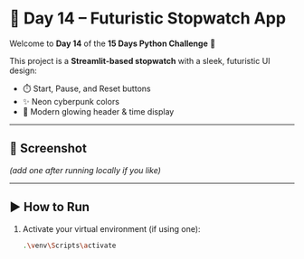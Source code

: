 # 🚀 Day 14 – Futuristic Stopwatch App

Welcome to **Day 14** of the **15 Days Python Challenge** 🎉

This project is a **Streamlit-based stopwatch** with a sleek, futuristic UI design:
- ⏱️ Start, Pause, and Reset buttons
- ✨ Neon cyberpunk colors
- 🌌 Modern glowing header & time display

---

## 📸 Screenshot
*(add one after running locally if you like)*

---

## ▶️ How to Run

1. Activate your virtual environment (if using one):
   ```bash
   .\venv\Scripts\activate
